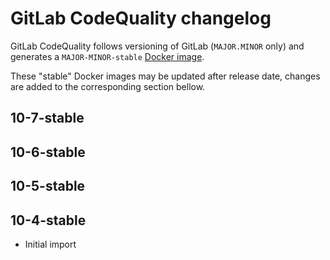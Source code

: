 # GitLab CodeQuality changelog

GitLab CodeQuality follows versioning of GitLab (`MAJOR.MINOR` only) and generates a `MAJOR-MINOR-stable` [Docker image](https://gitlab.com/gitlab-org/security-products/codequality/container_registry).

These "stable" Docker images may be updated after release date, changes are added to the corresponding section bellow.


## 10-7-stable

## 10-6-stable

## 10-5-stable

## 10-4-stable

- Initial import
